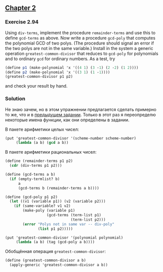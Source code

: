 ## [Chapter 2](../index.md#2-Building-Abstractions-with-Data)

### Exercise 2.94

Using `div-terms`, implement the procedure `remainder-terms` and use this to define `gcd-terms` as above. Now write a procedure `gcd-poly` that computes the polynomial GCD of two polys. (The procedure should signal an error if the two polys are not in the same variable.) Install in the system a generic operation `greatest-common-divisor` that reduces to `gcd-poly` for polynomials and to ordinary `gcd` for ordinary numbers. As a test, try

```scheme
(define p1 (make-polynomial 'x '((4 1) (3 -1) (2 -2) (1 2))))
(define p2 (make-polynomial 'x '((3 1) (1 -1))))
(greatest-common-divisor p1 p2)
```

and check your result by hand.

### Solution

Не знаю зачем, но в этом упражнении предлагается сделать примерно то же, что и в [предыдущем задании][1]. Только в этот раз я переопределю некоторые имена функции, как они определены в задании.

В пакете арифметики целых чисел:

```scheme
(put 'greatest-common-divisor '(scheme-number scheme-number)
     (lambda (a b) (gcd a b))
```

В пакете арифметики рациональных чисел:

```scheme
(define (remainder-terms p1 p2)
  (cdr (div-terms p1 p2)))

(define (gcd-terms a b)
  (if (empty-termlist? b)
      a
      (gcd-terms b (remainder-terms a b))))

(define (gcd-poly p1 p2)
  (let ((v1 (variable p1)) (v2 (variable p2)))
    (if (same-variable? v1 v2)
        (make-poly (variable p1)
                   (gcd-terms (term-list p1)
                              (term-list p2)))
        (error "Polys not in same var -- div-poly" 
               (list p1 p2)))))

(put 'greatest-common-divisor '(polynomial polynomial)
     (lambda (a b) (tag (gcd-poly a b))))
```

Обобщённая операция `greatest-common-divisor`:

```scheme
(define (greatest-common-divisor a b)
  (apply-generic 'greatest-common-divisor a b))
```

[1]: ./Exercise%202.93.md

